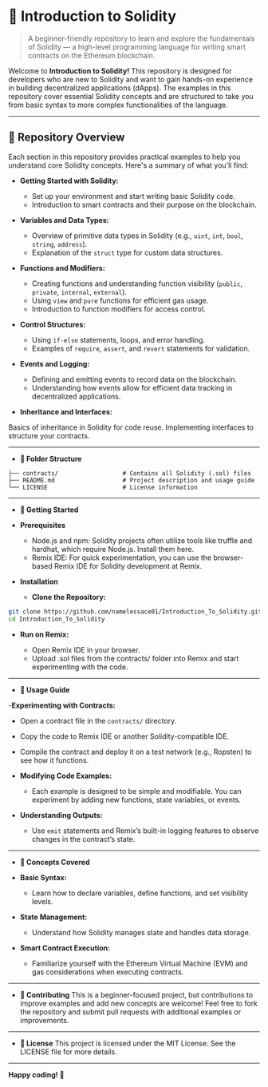 # 🚀 Introduction to Solidity
> A beginner-friendly repository to learn and explore the fundamentals of Solidity — a high-level programming language for writing smart contracts on the Ethereum blockchain.

Welcome to **Introduction to Solidity!** This repository is designed for developers who are new to Solidity and want to gain hands-on experience in building decentralized applications (dApps). The examples in this repository cover essential Solidity concepts and are structured to take you from basic syntax to more complex functionalities of the language.

---

## 📝 Repository Overview

Each section in this repository provides practical examples to help you understand core Solidity concepts. Here's a summary of what you'll find:

- **Getting Started with Solidity:**
  
  - Set up your environment and start writing basic Solidity code.
  - Introduction to smart contracts and their purpose on the blockchain.
  
- **Variables and Data Types:**

  - Overview of primitive data types in Solidity (e.g., `uint`, `int`, `bool`, `string`, `address`).
  - Explanation of the `struct` type for custom data structures.
    
- **Functions and Modifiers:**

  - Creating functions and understanding function visibility (`public`, `private`, `internal`, `external`).
  - Using `view` and `pure` functions for efficient gas usage.
  - Introduction to function modifiers for access control.
  
- **Control Structures:**

  - Using `if-else` statements, loops, and error handling.
  - Examples of `require`, `assert`, and `revert` statements for validation.
  
- **Events and Logging:**

  - Defining and emitting events to record data on the blockchain.
  - Understanding how events allow for efficient data tracking in decentralized applications.
    
- **Inheritance and Interfaces:**

Basics of inheritance in Solidity for code reuse.
Implementing interfaces to structure your contracts.

---

- **📂 Folder Structure**
  
```
├── contracts/                  # Contains all Solidity (.sol) files
├── README.md                   # Project description and usage guide
└── LICENSE                     # License information
```

---

- **🚀 Getting Started**

- **Prerequisites**
  
  - Node.js and npm: Solidity projects often utilize tools like truffle and hardhat, which require Node.js. Install them here.
  - Remix IDE: For quick experimentation, you can use the browser-based Remix IDE for Solidity development at Remix.
    
- **Installation**
  
  - **Clone the Repository:**
```bash
git clone https://github.com/namelessace01/Introduction_To_Solidity.git
cd Introduction_To_Solidity
```

- **Run on Remix:**

  - Open Remix IDE in your browser.
  - Upload .sol files from the contracts/ folder into Remix and start experimenting with the code.

---

- **📖 Usage Guide**
  
-**Experimenting with Contracts:**

  - Open a contract file in the `contracts/` directory.
  - Copy the code to Remix IDE or another Solidity-compatible IDE.
  - Compile the contract and deploy it on a test network (e.g., Ropsten) to see how it functions.
    
- **Modifying Code Examples:**

  - Each example is designed to be simple and modifiable. You can experiment by adding new functions, state variables, or events.
    
- **Understanding Outputs:**

  - Use `emit` statements and Remix’s built-in logging features to observe changes in the contract’s state.

---

- **📘 Concepts Covered**
  
- **Basic Syntax:**

  - Learn how to declare variables, define functions, and set visibility levels.
    
- **State Management:**

  - Understand how Solidity manages state and handles data storage.
    
- **Smart Contract Execution:**

  - Familiarize yourself with the Ethereum Virtual Machine (EVM) and gas considerations when executing contracts.

---

- **🤝 Contributing**
This is a beginner-focused project, but contributions to improve examples and add new concepts are welcome! Feel free to fork the repository and submit pull requests with additional examples or improvements.

---

- **📜 License**
This project is licensed under the MIT License. See the LICENSE file for more details.

---

**Happy coding! 🎉**
